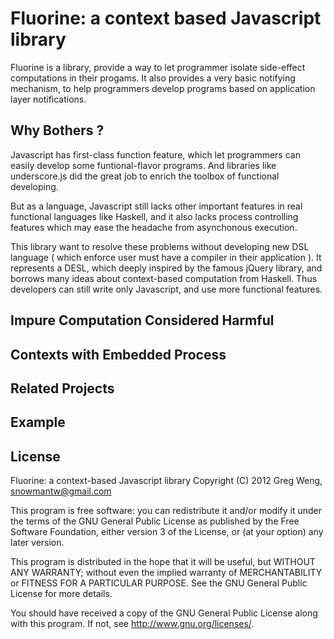 

# Fluorine: a context based Javascript library

Fluorine is a library, provide a way to let programmer isolate side-effect computations in their progams.
It also provides a very basic notifying mechanism, to help programmers develop programs based on application layer notifications.

## Why Bothers ?

Javascript has first-class function feature, which let programmers can easily develop some funtional-flavor programs.
And libraries like underscore.js did the great job to enrich the toolbox of functional developing.

But as a language, Javascript still lacks other important features in real functional languages like Haskell,
and it also lacks process controlling features which may ease the headache from asynchonous execution.

This library want to resolve these problems without developing new DSL language ( which enforce user must have a compiler in their application ).
It represents a DESL, which deeply inspired by the famous jQuery library, and borrows many ideas about context-based computation from Haskell.
Thus developers can still write only Javascript, and use more functional features.

## Impure Computation Considered Harmful

## Contexts with Embedded Process

## Related Projects

## Example

## License 

Fluorine: a context-based Javascript library Copyright (C) 2012 Greg Weng, snowmantw@gmail.com

This program is free software: you can redistribute it and/or modify it under the terms of the GNU General Public License as published by the Free Software Foundation, either version 3 of the License, or (at your option) any later version.

This program is distributed in the hope that it will be useful, but WITHOUT ANY WARRANTY; without even the implied warranty of MERCHANTABILITY or FITNESS FOR A PARTICULAR PURPOSE. See the GNU General Public License for more details.

You should have received a copy of the GNU General Public License along with this program. If not, see http://www.gnu.org/licenses/.
